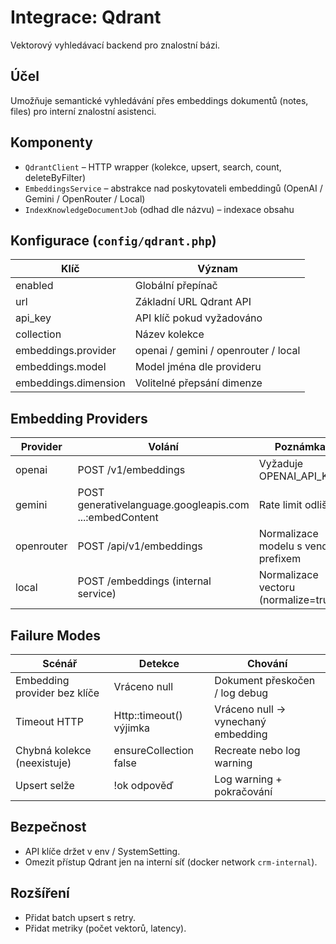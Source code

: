 # Integrace: Qdrant

Vektorový vyhledávací backend pro znalostní bázi.

## Účel
Umožňuje semantické vyhledávání přes embeddings dokumentů (notes, files) pro interní znalostní asistenci.

## Komponenty
- `QdrantClient` – HTTP wrapper (kolekce, upsert, search, count, deleteByFilter)
- `EmbeddingsService` – abstrakce nad poskytovateli embeddingů (OpenAI / Gemini / OpenRouter / Local)
- `IndexKnowledgeDocumentJob` (odhad dle názvu) – indexace obsahu

## Konfigurace (`config/qdrant.php`)
| Klíč | Význam |
|------|--------|
| enabled | Globální přepínač |
| url | Základní URL Qdrant API |
| api_key | API klíč pokud vyžadováno |
| collection | Název kolekce |
| embeddings.provider | openai / gemini / openrouter / local |
| embeddings.model | Model jména dle provideru |
| embeddings.dimension | Volitelné přepsání dimenze |

## Embedding Providers
| Provider | Volání | Poznámka |
|----------|--------|----------|
| openai | POST /v1/embeddings | Vyžaduje OPENAI_API_KEY |
| gemini | POST generativelanguage.googleapis.com ...:embedContent | Rate limit odlišný |
| openrouter | POST /api/v1/embeddings | Normalizace modelu s vendor prefixem |
| local | POST /embeddings (internal service) | Normalizace vectoru (normalize=true) |

## Failure Modes
| Scénář | Detekce | Chování |
|--------|---------|---------|
| Embedding provider bez klíče | Vráceno null | Dokument přeskočen / log debug |
| Timeout HTTP | Http::timeout() výjimka | Vráceno null → vynechaný embedding |
| Chybná kolekce (neexistuje) | ensureCollection false | Recreate nebo log warning |
| Upsert selže | !ok odpověď | Log warning + pokračování |

## Bezpečnost
- API klíče držet v env / SystemSetting.
- Omezit přístup Qdrant jen na interní síť (docker network `crm-internal`).

## Rozšíření
- Přidat batch upsert s retry.
- Přidat metriky (počet vektorů, latency).

